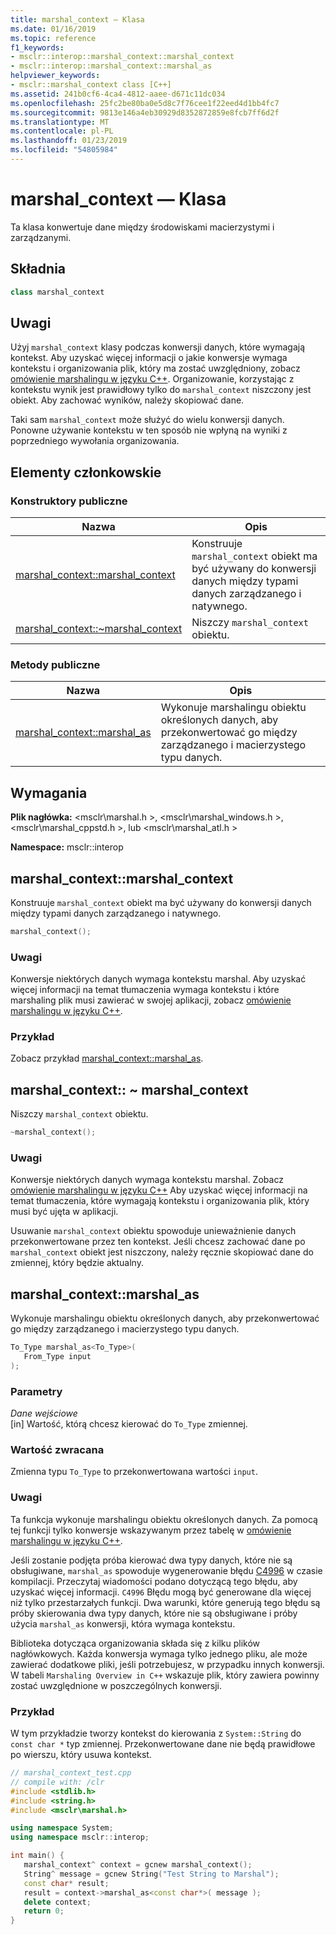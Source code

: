 ```yaml
---
title: marshal_context — Klasa
ms.date: 01/16/2019
ms.topic: reference
f1_keywords:
- msclr::interop::marshal_context::marshal_context
- msclr::interop::marshal_context::marshal_as
helpviewer_keywords:
- msclr::marshal_context class [C++]
ms.assetid: 241b0cf6-4ca4-4812-aaee-d671c11dc034
ms.openlocfilehash: 25fc2be80ba0e5d8c7f76cee1f22eed4d1bb4fc7
ms.sourcegitcommit: 9813e146a4eb30929d8352872859e8fcb7ff6d2f
ms.translationtype: MT
ms.contentlocale: pl-PL
ms.lasthandoff: 01/23/2019
ms.locfileid: "54805984"
---
```

# <a name="marshalcontext-class"></a>marshal_context — Klasa

Ta klasa konwertuje dane między środowiskami macierzystymi i zarządzanymi.

## <a name="syntax"></a>Składnia

```cpp
class marshal_context
```

## <a name="remarks"></a>Uwagi

Użyj `marshal_context` klasy podczas konwersji danych, które wymagają kontekst. Aby uzyskać więcej informacji o jakie konwersje wymaga kontekstu i organizowania plik, który ma zostać uwzględniony, zobacz [omówienie marshalingu w języku C++](../dotnet/overview-of-marshaling-in-cpp.md). Organizowanie, korzystając z kontekstu wynik jest prawidłowy tylko do `marshal_context` niszczony jest obiekt. Aby zachować wyników, należy skopiować dane.

Taki sam `marshal_context` może służyć do wielu konwersji danych. Ponowne używanie kontekstu w ten sposób nie wpłyną na wyniki z poprzedniego wywołania organizowania.

## <a name="members"></a>Elementy członkowskie

### <a name="public-constructors"></a>Konstruktory publiczne

|Nazwa|Opis| 
|---------|-----------| 
|[marshal_context::marshal_context](#marshal-context)|Konstruuje `marshal_context` obiekt ma być używany do konwersji danych między typami danych zarządzanego i natywnego.| 
|[marshal_context::~marshal_context](#tilde-marshal-context)|Niszczy `marshal_context` obiektu.| 

### <a name="public-methods"></a>Metody publiczne

|Nazwa|Opis| 
|---------|-----------| 
|[marshal_context::marshal_as](#marshal-as)|Wykonuje marshalingu obiektu określonych danych, aby przekonwertować go między zarządzanego i macierzystego typu danych.| 


## <a name="requirements"></a>Wymagania

**Plik nagłówka:** \<msclr\marshal.h >, \<msclr\marshal_windows.h >, \<msclr\marshal_cppstd.h >, lub \<msclr\marshal_atl.h >

**Namespace:** msclr::interop

## <a name="marshal-context"></a>marshal_context::marshal_context

Konstruuje `marshal_context` obiekt ma być używany do konwersji danych między typami danych zarządzanego i natywnego.

```cpp
marshal_context();
```

### <a name="remarks"></a>Uwagi

Konwersje niektórych danych wymaga kontekstu marshal. Aby uzyskać więcej informacji na temat tłumaczenia wymaga kontekstu i które marshaling plik musi zawierać w swojej aplikacji, zobacz [omówienie marshalingu w języku C++](../dotnet/overview-of-marshaling-in-cpp.md).

### <a name="example"></a>Przykład

Zobacz przykład [marshal_context::marshal_as](../dotnet/marshal-context-marshal-as.md).


## <a name="tilde-marshal-context"></a>marshal_context:: ~ marshal_context

Niszczy `marshal_context` obiektu.

```cpp
~marshal_context();
```

### <a name="remarks"></a>Uwagi

Konwersje niektórych danych wymaga kontekstu marshal. Zobacz [omówienie marshalingu w języku C++](../dotnet/overview-of-marshaling-in-cpp.md) Aby uzyskać więcej informacji na temat tłumaczenia, które wymagają kontekstu i organizowania plik, który musi być ujęta w aplikacji.

Usuwanie `marshal_context` obiektu spowoduje unieważnienie danych przekonwertowane przez ten kontekst. Jeśli chcesz zachować dane po `marshal_context` obiekt jest niszczony, należy ręcznie skopiować dane do zmiennej, który będzie aktualny.

## <a name="marshal-as"></a>marshal_context::marshal_as

Wykonuje marshalingu obiektu określonych danych, aby przekonwertować go między zarządzanego i macierzystego typu danych.

```cpp
To_Type marshal_as<To_Type>(
   From_Type input
);
```

### <a name="parameters"></a>Parametry

*Dane wejściowe*<br/>
[in] Wartość, którą chcesz kierować do `To_Type` zmiennej.

### <a name="return-value"></a>Wartość zwracana

Zmienna typu `To_Type` to przekonwertowana wartości `input`.

### <a name="remarks"></a>Uwagi

Ta funkcja wykonuje marshalingu obiektu określonych danych. Za pomocą tej funkcji tylko konwersje wskazywanym przez tabelę w [omówienie marshalingu w języku C++](../dotnet/overview-of-marshaling-in-cpp.md).

Jeśli zostanie podjęta próba kierować dwa typy danych, które nie są obsługiwane, `marshal_as` spowoduje wygenerowanie błędu [C4996](../error-messages/compiler-warnings/compiler-warning-level-3-c4996.md) w czasie kompilacji. Przeczytaj wiadomości podano dotyczącą tego błędu, aby uzyskać więcej informacji. `C4996` Błędu mogą być generowane dla więcej niż tylko przestarzałych funkcji. Dwa warunki, które generują tego błędu są próby skierowania dwa typy danych, które nie są obsługiwane i próby użycia `marshal_as` konwersji, która wymaga kontekstu.

Biblioteka dotycząca organizowania składa się z kilku plików nagłówkowych. Każda konwersja wymaga tylko jednego pliku, ale może zawierać dodatkowe pliki, jeśli potrzebujesz, w przypadku innych konwersji. W tabeli `Marshaling Overview in C++` wskazuje plik, który zawiera powinny zostać uwzględnione w poszczególnych konwersji.

### <a name="example"></a>Przykład

W tym przykładzie tworzy kontekst do kierowania z `System::String` do `const char *` typ zmiennej. Przekonwertowane dane nie będą prawidłowe po wierszu, który usuwa kontekst.

```cpp
// marshal_context_test.cpp
// compile with: /clr
#include <stdlib.h>
#include <string.h>
#include <msclr\marshal.h>

using namespace System;
using namespace msclr::interop;

int main() {
   marshal_context^ context = gcnew marshal_context();
   String^ message = gcnew String("Test String to Marshal");
   const char* result;
   result = context->marshal_as<const char*>( message );
   delete context;
   return 0;
}
```